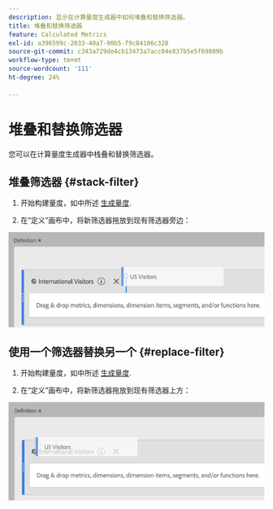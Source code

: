 ```yaml
---
description: 显示在计算量度生成器中如何堆叠和替换筛选器。
title: 堆叠和替换筛选器
feature: Calculated Metrics
exl-id: a396599c-2033-40a7-90b5-f9c84106c328
source-git-commit: c343a729de4cb13473a7acc04e837b5e5f69809b
workflow-type: tm+mt
source-wordcount: '111'
ht-degree: 24%

---
```


# 堆叠和替换筛选器

您可以在计算量度生成器中栈叠和替换筛选器。

## 堆叠筛选器 {#stack-filter}

1. 开始构建量度，如中所述 [生成量度](/help/components/calc-metrics/cm-workflow/cm-build-metrics.md).

1. 在“定义”画布中，将新筛选器拖放到现有筛选器旁边：

![显示“美国访客”量度的定义画布已放置到现有“国际访客”旁边。](assets/cm_stack_seg.png)

## 使用一个筛选器替换另一个 {#replace-filter}

1. 开始构建量度，如中所述 [生成量度](/help/components/calc-metrics/cm-workflow/cm-build-metrics.md).

1. 在“定义”画布中，将新筛选器拖放到现有筛选器上方：

![显示美国访客落在“国际访客”量度之上的定义画布。](assets/cm_replace_seg.png)
